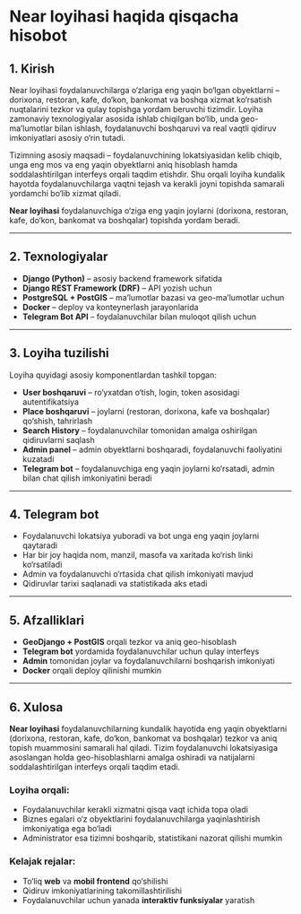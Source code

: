 # Near loyihasi haqida qisqacha hisobot

## 1. Kirish

Near loyihasi foydalanuvchilarga o‘zlariga eng yaqin bo‘lgan obyektlarni – dorixona, restoran, kafe, do‘kon, bankomat va boshqa xizmat ko‘rsatish nuqtalarini tezkor va qulay topishga yordam beruvchi tizimdir. Loyiha zamonaviy texnologiyalar asosida ishlab chiqilgan bo‘lib, unda geo-ma’lumotlar bilan ishlash, foydalanuvchi boshqaruvi va real vaqtli qidiruv imkoniyatlari asosiy o‘rin tutadi.

Tizimning asosiy maqsadi – foydalanuvchining lokatsiyasidan kelib chiqib, unga eng mos va eng yaqin obyektlarni aniq hisoblash hamda soddalashtirilgan interfeys orqali taqdim etishdir. Shu orqali loyiha kundalik hayotda foydalanuvchilarga vaqtni tejash va kerakli joyni topishda samarali yordamchi bo‘lib xizmat qiladi.

**Near loyihasi** foydalanuvchiga o‘ziga eng yaqin joylarni (dorixona, restoran, kafe, do‘kon, bankomat va boshqalar) topishda yordam beradi.

---

## 2. Texnologiyalar

* **Django (Python)** – asosiy backend framework sifatida
* **Django REST Framework (DRF)** – API yozish uchun
* **PostgreSQL + PostGIS** – ma’lumotlar bazasi va geo-ma’lumotlar uchun
* **Docker** – deploy va konteynerlash jarayonlarida
* **Telegram Bot API** – foydalanuvchilar bilan muloqot qilish uchun

---

## 3. Loyiha tuzilishi

Loyiha quyidagi asosiy komponentlardan tashkil topgan:

* **User boshqaruvi** – ro‘yxatdan o‘tish, login, token asosidagi autentifikatsiya
* **Place boshqaruvi** – joylarni (restoran, dorixona, kafe va boshqalar) qo‘shish, tahrirlash
* **Search History** – foydalanuvchilar tomonidan amalga oshirilgan qidiruvlarni saqlash
* **Admin panel** – admin obyektlarni boshqaradi, foydalanuvchi faoliyatini kuzatadi
* **Telegram bot** – foydalanuvchiga eng yaqin joylarni ko‘rsatadi, admin bilan chat qilish imkoniyatini beradi

---

## 4. Telegram bot

* Foydalanuvchi lokatsiya yuboradi va bot unga eng yaqin joylarni qaytaradi
* Har bir joy haqida nom, manzil, masofa va xaritada ko‘rish linki ko‘rsatiladi
* Admin va foydalanuvchi o‘rtasida chat qilish imkoniyati mavjud
* Qidiruvlar tarixi saqlanadi va statistikada aks etadi

---

## 5. Afzalliklari

* **GeoDjango + PostGIS** orqali tezkor va aniq geo-hisoblash
* **Telegram bot** yordamida foydalanuvchilar uchun qulay interfeys
* **Admin** tomonidan joylar va foydalanuvchilarni boshqarish imkoniyati
* **Docker** orqali deploy qilinishi mumkin

---

## 6. Xulosa

**Near loyihasi** foydalanuvchilarning kundalik hayotida eng yaqin obyektlarni (dorixona, restoran, kafe, do‘kon, bankomat va boshqalar) tezkor va aniq topish muammosini samarali hal qiladi. Tizim foydalanuvchi lokatsiyasiga asoslangan holda geo-hisoblashlarni amalga oshiradi va natijalarni soddalashtirilgan interfeys orqali taqdim etadi.

### Loyiha orqali:
- Foydalanuvchilar kerakli xizmatni qisqa vaqt ichida topa oladi  
- Biznes egalari o‘z obyektlarini foydalanuvchilarga yaqinlashtirish imkoniyatiga ega bo‘ladi  
- Administrator esa tizimni boshqarib, statistikani nazorat qilishi mumkin  

### Kelajak rejalar:
- To‘liq **web** va **mobil frontend** qo‘shilishi  
- Qidiruv imkoniyatlarining takomillashtirilishi  
- Foydalanuvchilar uchun yanada **interaktiv funksiyalar** yaratish  

